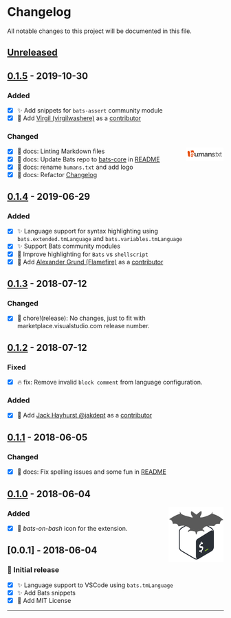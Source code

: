 # Changelog

All notable changes to this project will be documented in this file.

## [Unreleased]

## [0.1.5] - 2019-10-30

### Added

- [x] :sparkles: Add snippets for `bats-assert` community module
- [x] :busts_in_silhouette: Add [Virgil (virgilwashere)](https://github.com/virgilwashere) as a [contributor]

### Changed

[<img alt="humans.txt" align="right" src="images/humanstxt-isolated-blank.gif">][contributor]

- [x] :shirt: docs: Linting Markdown files
- [x] :memo: docs: Update Bats repo to [bats-core] in [README]
- [x] :bug: docs: rename `humans.txt` and add logo
- [x] :memo: docs: Refactor [Changelog]

## [0.1.4] - 2019-06-29

### Added

- [x] :sparkles: Language support for syntax highlighting using `bats.extended.tmLanguage` and `bats.variables.tmLanguage`
- [x] :sparkles: Support Bats community modules
- [x] :children_crossing: Improve highlighting for `Bats` vs `shellscript`
- [x] :busts_in_silhouette: Add [Alexander Grund (Flamefire)](https://github.com/Flamefire) as a [contributor]

## [0.1.3] - 2018-07-12

### Changed

- [x] :bookmark: chore!(release): No changes, just to fit with marketplace.visualstudio.com release number.

## [0.1.2] - 2018-07-12

### Fixed

- [x] :fire: fix: Remove invalid `block comment` from language configuration.

### Added

- [x] :busts_in_silhouette: Add [Jack Hayhurst @jakdept](https://github.com/jakdept) as a [contributor]

## [0.1.1] - 2018-06-05

### Changed

- [x] :memo: docs: Fix spelling issues and some fun in [README](/README.md)

## [0.1.0] - 2018-06-04

<img alt="Bats logo" align="right" src="icon.png">

### Added

- [x] :bento: _bats-on-bash_ icon for the extension.

## [0.0.1] - 2018-06-04

### :tada: Initial release

- [x] :sparkles: Language support to VSCode using `bats.tmLanguage`
- [x] :sparkles: Add Bats snippets
- [x] :page_facing_up: Add MIT License

---

[README]: <README.md>
[contributor]: <humans.txt>
[Changelog]: <CHANGELOG.md>
[bats-core]: <https://github.com/bats-core/bats-core>
[sBats]: <https://github.com/sstephenson/bats>

[unreleased]: <https://github.com/jetmartin/bats/compare/v0.1.5...HEAD>
[0.1.5]: <https://github.com/jetmartin/bats/compare/v0.1.4...v0.1.5>
[0.1.4]: <https://github.com/jetmartin/bats/compare/v0.1.3...v0.1.4>
[0.1.3]: <https://github.com/jetmartin/bats/compare/v0.1.2...v0.1.3>
[0.1.2]: <https://github.com/jetmartin/bats/compare/v0.1.1...v0.1.2>
[0.1.1]: <https://github.com/jetmartin/bats/compare/v0.1.0...v0.1.1>
[0.1.0]: <https://github.com/jetmartin/bats/compare/v0.0.1...v0.1.0>

